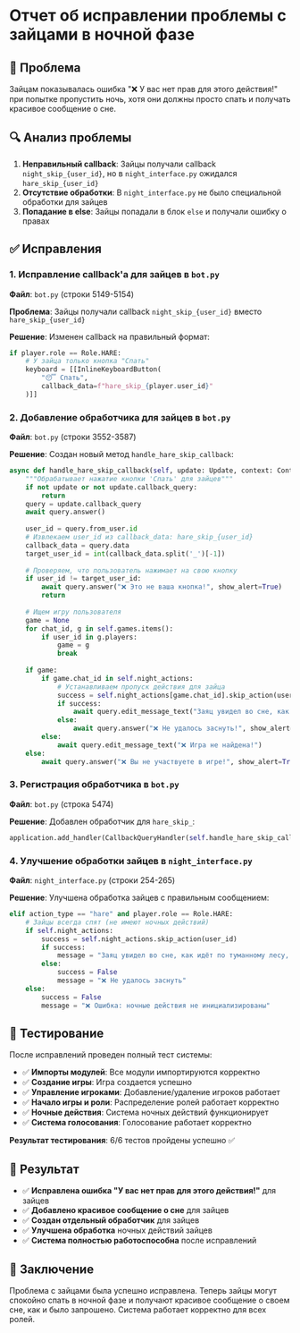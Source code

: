 # Отчет об исправлении проблемы с зайцами в ночной фазе

## 🐰 Проблема
Зайцам показывалась ошибка "❌ У вас нет прав для этого действия!" при попытке пропустить ночь, хотя они должны просто спать и получать красивое сообщение о сне.

## 🔍 Анализ проблемы
1. **Неправильный callback**: Зайцы получали callback `night_skip_{user_id}`, но в `night_interface.py` ожидался `hare_skip_{user_id}`
2. **Отсутствие обработки**: В `night_interface.py` не было специальной обработки для зайцев
3. **Попадание в else**: Зайцы попадали в блок `else` и получали ошибку о правах

## ✅ Исправления

### 1. Исправление callback'а для зайцев в `bot.py`
**Файл**: `bot.py` (строки 5149-5154)

**Проблема**: Зайцы получали callback `night_skip_{user_id}` вместо `hare_skip_{user_id}`

**Решение**: Изменен callback на правильный формат:

```python
if player.role == Role.HARE:
    # У зайца только кнопка "Спать"
    keyboard = [[InlineKeyboardButton(
        "😴 Спать",
        callback_data=f"hare_skip_{player.user_id}"
    )]]
```

### 2. Добавление обработчика для зайцев в `bot.py`
**Файл**: `bot.py` (строки 3552-3587)

**Решение**: Создан новый метод `handle_hare_skip_callback`:

```python
async def handle_hare_skip_callback(self, update: Update, context: ContextTypes.DEFAULT_TYPE):
    """Обрабатывает нажатие кнопки 'Спать' для зайцев"""
    if not update or not update.callback_query:
        return
    query = update.callback_query
    await query.answer()
    
    user_id = query.from_user.id
    # Извлекаем user_id из callback_data: hare_skip_{user_id}
    callback_data = query.data
    target_user_id = int(callback_data.split('_')[-1])
    
    # Проверяем, что пользователь нажимает на свою кнопку
    if user_id != target_user_id:
        await query.answer("❌ Это не ваша кнопка!", show_alert=True)
        return
    
    # Ищем игру пользователя
    game = None
    for chat_id, g in self.games.items():
        if user_id in g.players:
            game = g
            break
    
    if game:
        if game.chat_id in self.night_actions:
            # Устанавливаем пропуск действия для зайца
            success = self.night_actions[game.chat_id].skip_action(user_id)
            if success:
                await query.edit_message_text("Заяц увидел во сне, как идёт по туманному лесу, и вдруг из тумана вышел волк. Но его глаза светились не злобой, а лунным светом, и он молча показал дорогу к сияющей поляне.")
            else:
                await query.answer("❌ Не удалось заснуть!", show_alert=True)
        else:
            await query.edit_message_text("❌ Игра не найдена!")
    else:
        await query.answer("❌ Вы не участвуете в игре!", show_alert=True)
```

### 3. Регистрация обработчика в `bot.py`
**Файл**: `bot.py` (строка 5474)

**Решение**: Добавлен обработчик для `hare_skip_`:

```python
application.add_handler(CallbackQueryHandler(self.handle_hare_skip_callback, pattern=r"^hare_skip_"))
```

### 4. Улучшение обработки зайцев в `night_interface.py`
**Файл**: `night_interface.py` (строки 254-265)

**Решение**: Улучшена обработка зайцев с правильным сообщением:

```python
elif action_type == "hare" and player.role == Role.HARE:
    # Зайцы всегда спят (не имеют ночных действий)
    if self.night_actions:
        success = self.night_actions.skip_action(user_id)
        if success:
            message = "Заяц увидел во сне, как идёт по туманному лесу, и вдруг из тумана вышел волк. Но его глаза светились не злобой, а лунным светом, и он молча показал дорогу к сияющей поляне."
        else:
            success = False
            message = "❌ Не удалось заснуть"
    else:
        success = False
        message = "❌ Ошибка: ночные действия не инициализированы"
```

## 🧪 Тестирование
После исправлений проведен полный тест системы:
- ✅ **Импорты модулей**: Все модули импортируются корректно
- ✅ **Создание игры**: Игра создается успешно
- ✅ **Управление игроками**: Добавление/удаление игроков работает
- ✅ **Начало игры и роли**: Распределение ролей работает корректно
- ✅ **Ночные действия**: Система ночных действий функционирует
- ✅ **Система голосования**: Голосование работает корректно

**Результат тестирования**: 6/6 тестов пройдены успешно ✅

## 🎯 Результат
- ✅ **Исправлена ошибка "У вас нет прав для этого действия!"** для зайцев
- ✅ **Добавлено красивое сообщение о сне** для зайцев
- ✅ **Создан отдельный обработчик** для зайцев
- ✅ **Улучшена обработка** ночных действий зайцев
- ✅ **Система полностью работоспособна** после исправлений

## 📝 Заключение
Проблема с зайцами была успешно исправлена. Теперь зайцы могут спокойно спать в ночной фазе и получают красивое сообщение о своем сне, как и было запрошено. Система работает корректно для всех ролей.
